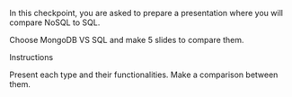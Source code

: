In this checkpoint, you are asked to prepare a presentation where you will compare NoSQL to SQL.

Choose MongoDB VS SQL  and make 5 slides to compare them.


Instructions

Present each type and their functionalities.
Make a comparison between them.
